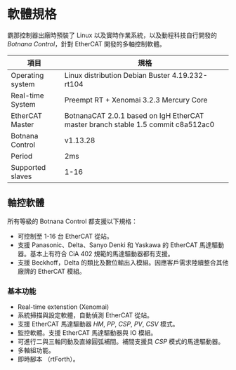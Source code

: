 # 軟體規格

霸那控制器出廠時預裝了 Linux 以及實時作業系統，以及動程科技自行開發的 *Botnana Control*，針對 EtherCAT 開發的多軸控制軟體。

| 項目  | 規格 |
|-------|--------------|
| Operating system | Linux distribution Debian Buster 4.19.232-rt104 |
| Real-time System | Preempt RT + Xenomai 3.2.3 Mercury Core |
| EtherCAT Master | BotnanaCAT 2.0.1 based on IgH EtherCAT master branch stable 1.5 commit c8a512ac0 |
| Botnana Control | v1.13.28 |
| Period | 2ms |
| Supported slaves | 1-16 |

## 軸控軟體

所有等級的 Botnana Control 都支援以下規格：

* 可控制至 1-16 台 EtherCAT 從站。
* 支援 Panasonic、Delta、Sanyo Denki 和 Yaskawa 的 EtherCAT 馬達驅動器。基本上有符合 CiA 402 規範的馬達驅動器都有支援。
* 支援 Beckhoff，Delta 的類比及數位輸出入模組。因應客戶需求陸續整合其他廠牌的 EtherCAT 模組。

### 基本功能

* Real-time extenstion (Xenomai)
* 系統掃描與設定軟體，自動偵測 EtherCAT 從站。
* 支援 EtherCAT 馬達驅動器 *HM*, *PP*, *CSP*, *PV*, *CSV* 模式。
* 監控軟體。支援 EtherCAT 馬達驅動器與 IO 模組。
* 可進行二與三軸同動及直線圓弧補間。補間支援具 *CSP* 模式的馬達驅動器。
* 多軸組功能。
* 即時腳本 （rtForth）。
